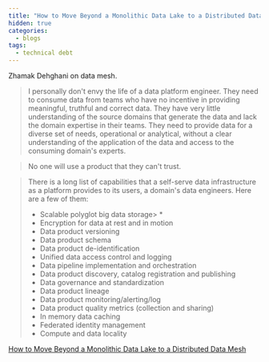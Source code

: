 ```yaml
---
title: "How to Move Beyond a Monolithic Data Lake to a Distributed Data Mesh"
hidden: true
categories:
  - blogs
tags:
  - technical debt
---
```


Zhamak Dehghani on data mesh.

> I personally don't envy the life of a data platform engineer. They need to consume data from teams who have no
> incentive in providing meaningful, truthful and correct data. They have very little understanding of the source
> domains that generate the data and lack the domain expertise in their teams. They need to provide data for a
> diverse set of needs, operational or analytical, without a clear understanding of the application of the data
> and access to the consuming domain's experts.

> No one will use a product that they can't trust.

> There is a long list of capabilities that a self-serve data infrastructure as a platform provides to its users, a domain's data engineers. Here are a few of them:
> * Scalable polyglot big data storage> * 
> * Encryption for data at rest and in motion
> * Data product versioning 
> * Data product schema 
> * Data product de-identification 
> * Unified data access control and logging 
> * Data pipeline implementation and orchestration 
> * Data product discovery, catalog registration and publishing 
> * Data governance and standardization 
> * Data product lineage 
> * Data product monitoring/alerting/log 
> * Data product quality metrics (collection and sharing)
> * In memory data caching 
> * Federated identity management 
> * Compute and data locality

[How to Move Beyond a Monolithic Data Lake to a Distributed Data Mesh](https://martinfowler.com/articles/data-monolith-to-mesh.html)

